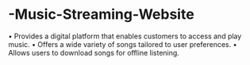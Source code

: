 # -Music-Streaming-Website
• Provides a digital platform that enables customers to access and play music. • Offers a wide variety of songs tailored to user preferences. • Allows users to download songs for offline listening.
